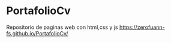 # PortafolioCv
Repositorio de paginas web con html,css y js
https://zerofuann-fs.github.io/PortafolioCv/
